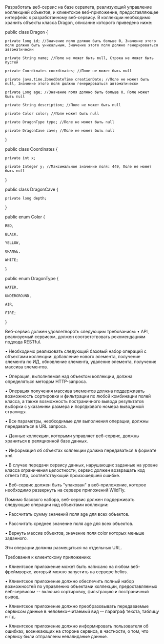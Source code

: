 Разработать веб-сервис на базе сервлета, реализующий управление коллекцией объектов, и клиентское веб-приложение, предоставляющее интерфейс к разработанному веб-сервису. В коллекции необходимо хранить объекты класса Dragon, описание которого приведено ниже:

public class Dragon {

    private long id; //Значение поля должно быть больше 0, Значение этого поля должно быть уникальным, Значение этого поля должно генерироваться автоматически
    
    private String name; //Поле не может быть null, Строка не может быть пустой
    
    private Coordinates coordinates; //Поле не может быть null
    
    private java.time.ZonedDateTime creationDate; //Поле не может быть null, Значение этого поля должно генерироваться автоматически
    
    private Long age; //Значение поля должно быть больше 0, Поле может быть null
    
    private String description; //Поле не может быть null
    
    private Color color; //Поле может быть null
    
    private DragonType type; //Поле не может быть null
    
    private DragonCave cave; //Поле не может быть null
    
}

public class Coordinates {

    private int x;
    
    private Integer y; //Максимальное значение поля: 449, Поле не может быть null
    
}

public class DragonCave {

    private long depth;
    
}

public enum Color {

    RED,
    
    BLACK,
    
    YELLOW,
    
    ORANGE,
    
    WHITE;
    
}

public enum DragonType {

    WATER,
    
    UNDERGROUND,
    
    AIR,
    
    FIRE;
    
}

Веб-сервис должен удовлетворять следующим требованиям:
  •	API, реализуемый сервисом, должен соответствовать рекомендациям подхода RESTful.
  
  •	Необходимо реализовать следующий базовый набор операций с объектами коллекции: добавление нового элемента, получение элемента по ИД, обновление элемента, удаление элемента, получение массива элементов.
  
  •	Операция, выполняемая над объектом коллекции, должна определяться методом HTTP-запроса.
  
  •	Операция получения массива элементов должна поддерживать возможность сортировки и фильтрации по любой комбинации полей класса, а также возможность постраничного вывода результатов выборки с указанием размера и порядкового номера выводимой страницы.
  
  •	Все параметры, необходимые для выполнения операции, должны передаваться в URL запроса.
  
  •	Данные коллекции, которыми управляет веб-сервис, должны храниться в реляционной базе данных.
  
  •	Информация об объектах коллекции должна передаваться в формате xml.
  
  •	В случае передачи сервису данных, нарушающих заданные на уровне класса ограничения целостности, сервис должен возвращать код ответа http, соответствующий произошедшей ошибке.
  
  •	Веб-сервис должен быть "упакован" в веб-приложение, которое необходимо развернуть на сервере приложений WildFly.
  
Помимо базового набора, веб-сервис должен поддерживать следующие операции над объектами коллекции:

  •	Рассчитать сумму значений поля age для всех объектов.
  
  •	Рассчитать среднее значение поля age для всех объектов.
  
  •	Вернуть массив объектов, значение поля color которых меньше заданного.
  
Эти операции должны размещаться на отдельных URL.

Требования к клиентскому приложению:

  •	Клиентское приложение может быть написано на любом веб-фреймворке, который можно запустить на сервере helios.
  
  •	Клиентское приложение должно обеспечить полный набор возможностей по управлению объектами коллекции, предоставляемых веб-сервисом -- включая сортировку, фильтрацию и постраничный вывод.
  
  •	Клиентское приложение должно преобразовывать передаваемые сервисом данные в человеко-читаемый вид -- параграф текста, таблицу и т.д.
  
  •	Клиентское приложение должно информировать пользователя об ошибках, возникающих на стороне сервиса, в частности, о том, что сервису были отправлены невалиданые данные.
